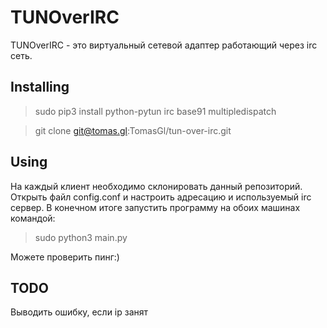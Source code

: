 TUNOverIRC
====
TUNOverIRC - это виртуальный сетевой адаптер работающий через irc сеть.


Installing
----------

> sudo pip3 install python-pytun irc base91 multipledispatch

> git clone git@tomas.gl:TomasGl/tun-over-irc.git


Using
-----
На каждый клиент необходимо склонировать данный репозиторий. Открыть файл config.conf и настроить адресацию и используемый irc сервер. В конечном итоге запустить программу на обоих машинах командой: 
> sudo python3 main.py

Можете проверить пинг:)


TODO
----
Выводить ошибку, если ip занят
